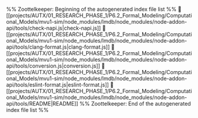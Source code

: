 %% Zoottelkeeper: Beginning of the autogenerated index file list  %%
📄 [[projects/AUTX/01_RESEARCH_PHASE_1/P6.2_Formal_Modeling/Computational_Models/mvu1-sim/node_modules/lmdb/node_modules/node-addon-api/tools/check-napi.js|check-napi.js]]
📄 [[projects/AUTX/01_RESEARCH_PHASE_1/P6.2_Formal_Modeling/Computational_Models/mvu1-sim/node_modules/lmdb/node_modules/node-addon-api/tools/clang-format.js|clang-format.js]]
📄 [[projects/AUTX/01_RESEARCH_PHASE_1/P6.2_Formal_Modeling/Computational_Models/mvu1-sim/node_modules/lmdb/node_modules/node-addon-api/tools/conversion.js|conversion.js]]
📄 [[projects/AUTX/01_RESEARCH_PHASE_1/P6.2_Formal_Modeling/Computational_Models/mvu1-sim/node_modules/lmdb/node_modules/node-addon-api/tools/eslint-format.js|eslint-format.js]]
📄 [[projects/AUTX/01_RESEARCH_PHASE_1/P6.2_Formal_Modeling/Computational_Models/mvu1-sim/node_modules/lmdb/node_modules/node-addon-api/tools/README|README]]
%% Zoottelkeeper: End of the autogenerated index file list  %%
